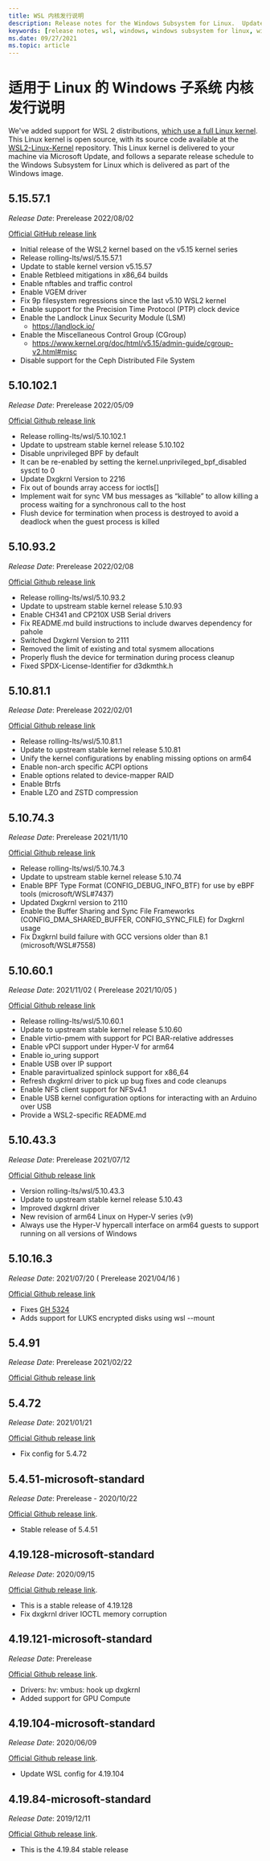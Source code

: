 ```yaml
---
title: WSL 内核发行说明 
description: Release notes for the Windows Subsystem for Linux.  Updated monthly.
keywords: [release notes, wsl, windows, windows subsystem for linux, windowssubsystem, ubuntu, kernel]
ms.date: 09/27/2021
ms.topic: article
---
```


# 适用于 Linux 的 Windows 子系统 内核发行说明

We've added support for WSL 2 distributions, [which use a full Linux kernel](https://devblogs.microsoft.com/commandline/shipping-a-linux-kernel-with-windows/). This Linux kernel is open source, with its source code available at the [WSL2-Linux-Kernel](https://github.com/microsoft/WSL2-Linux-Kernel) repository. This Linux kernel is delivered to your machine via Microsoft Update, and follows a separate release schedule to the Windows Subsystem for Linux which is delivered as part of the Windows image.

## 5.15.57.1 

*Release Date*: Prerelease 2022/08/02

[Official GitHub release link](https://github.com/microsoft/WSL2-Linux-Kernel/releases/tag/linux-msft-wsl-5.15.57.1)

- Initial release of the WSL2 kernel based on the v5.15 kernel series
- Release rolling-lts/wsl/5.15.57.1
- Update to stable kernel version v5.15.57
- Enable Retbleed mitigations in x86_64 builds
- Enable nftables and traffic control
- Enable VGEM driver
- Fix 9p filesystem regressions since the last v5.10 WSL2 kernel
- Enable support for the Precision Time Protocol (PTP) clock device
- Enable the Landlock Linux Security Module (LSM)
  - https://landlock.io/
- Enable the Miscellaneous Control Group (CGroup)
  - https://www.kernel.org/doc/html/v5.15/admin-guide/cgroup-v2.html#misc
- Disable support for the Ceph Distributed File System

## 5.10.102.1

*Release Date*: Prerelease 2022/05/09

[Official Github release link](https://github.com/microsoft/WSL2-Linux-Kernel/releases/tag/linux-msft-wsl-5.10.102.1)

- Release rolling-lts/wsl/5.10.102.1
- Update to upstream stable kernel release 5.10.102
- Disable unprivileged BPF by default
- It can be re-enabled by setting the kernel.unprivileged_bpf_disabled sysctl to 0
- Update Dxgkrnl Version to 2216
- Fix out of bounds array access for ioctls[]
- Implement wait for sync VM bus messages as “killable” to allow killing a process waiting for a synchronous call to the host
- Flush device for termination when process is destroyed to avoid a deadlock when the guest process is killed

## 5.10.93.2

*Release Date*: Prerelease 2022/02/08

[Official Github release link](https://github.com/microsoft/WSL2-Linux-Kernel/releases/tag/linux-msft-wsl-5.10.93.2)

- Release rolling-lts/wsl/5.10.93.2
- Update to upstream stable kernel release 5.10.93
- Enable CH341 and CP210X USB Serial drivers
- Fix README.md build instructions to include dwarves dependency for pahole
- Switched Dxgkrnl Version to 2111
- Removed the limit of existing and total sysmem allocations
- Properly flush the device for termination during process cleanup
- Fixed SPDX-License-Identifier for d3dkmthk.h

## 5.10.81.1

*Release Date*: Prerelease 2022/02/01

[Official Github release link](https://github.com/microsoft/WSL2-Linux-Kernel/releases/tag/linux-msft-wsl-5.10.81.1)

- Release rolling-lts/wsl/5.10.81.1 
- Update to upstream stable kernel release 5.10.81
- Unify the kernel configurations by enabling missing options on arm64
- Enable non-arch specific ACPI options
- Enable options related to device-mapper RAID
- Enable Btrfs
- Enable LZO and ZSTD compression

## 5.10.74.3

*Release Date*: Prerelease 2021/11/10

[Official Github release link](https://github.com/microsoft/WSL2-Linux-Kernel/releases/tag/linux-msft-wsl-5.10.74.3)

- Release rolling-lts/wsl/5.10.74.3
- Update to upstream stable kernel release 5.10.74
- Enable BPF Type Format (CONFIG_DEBUG_INFO_BTF) for use by eBPF tools (microsoft/WSL#7437)
- Updated Dxgkrnl version to 2110
- Enable the Buffer Sharing and Sync File Frameworks (CONFIG_DMA_SHARED_BUFFER, CONFIG_SYNC_FILE) for Dxgkrnl usage
- Fix Dxgkrnl build failure with GCC versions older than 8.1 (microsoft/WSL#7558)

## 5.10.60.1

*Release Date*: 2021/11/02 ( Prerelease 2021/10/05 )

[Official Github release link](https://github.com/microsoft/WSL2-Linux-Kernel/releases/tag/linux-msft-wsl-5.10.60.1)

- Release rolling-lts/wsl/5.10.60.1
- Update to upstream stable kernel release 5.10.60
- Enable virtio-pmem with support for PCI BAR-relative addresses
- Enable vPCI support under Hyper-V for arm64
- Enable io_uring support
- Enable USB over IP support
- Enable paravirtualized spinlock support for x86_64
- Refresh dxgkrnl driver to pick up bug fixes and code cleanups
- Enable NFS client support for NFSv4.1
- Enable USB kernel configuration options for interacting with an Arduino over USB
- Provide a WSL2-specific README.md

## 5.10.43.3

*Release Date*: Prerelease 2021/07/12

[Official Github release link](https://github.com/microsoft/WSL2-Linux-Kernel/releases/tag/linux-msft-wsl-5.10.43.3)

- Version rolling-lts/wsl/5.10.43.3
- Update to upstream stable kernel release 5.10.43
- Improved dxgkrnl driver
- New revision of arm64 Linux on Hyper-V series (v9)
- Always use the Hyper-V hypercall interface on arm64 guests to support running on all versions of Windows

## 5.10.16.3

*Release Date*: 2021/07/20 ( Prerelease 2021/04/16 )

[Official Github release link](https://github.com/microsoft/WSL2-Linux-Kernel/releases/tag/linux-msft-wsl-5.10.16.3)

- Fixes [GH 5324](https://github.com/microsoft/WSL/issues/5324)
- Adds support for LUKS encrypted disks using wsl --mount

## 5.4.91

*Release Date*: Prerelease 2021/02/22

[Official Github release link](https://github.com/microsoft/WSL2-Linux-Kernel/releases/tag/linux-msft-5.4.91)

## 5.4.72
*Release Date*: 2021/01/21

[Official Github release link](https://github.com/microsoft/WSL2-Linux-Kernel/releases/tag/linux-msft-5.4.72)

- Fix config for 5.4.72

## 5.4.51-microsoft-standard

*Release Date*: Prerelease - 2020/10/22

[Official Github release link](https://github.com/microsoft/WSL2-Linux-Kernel/releases/tag/linux-msft-5.4.51).

- Stable release of 5.4.51

## 4.19.128-microsoft-standard

*Release Date*: 2020/09/15

[Official Github release link](https://github.com/microsoft/WSL2-Linux-Kernel/releases/tag/4.19.128-microsoft-standard).

- This is a stable release of 4.19.128
- Fix dxgkrnl driver IOCTL memory corruption

## 4.19.121-microsoft-standard

*Release Date*: Prerelease

[Official Github release link](https://github.com/microsoft/WSL2-Linux-Kernel/releases/tag/4.19.121-microsoft-standard).

- Drivers: hv: vmbus: hook up dxgkrnl
- Added support for GPU Compute

## 4.19.104-microsoft-standard

*Release Date*: 2020/06/09

[Official Github release link](https://github.com/microsoft/WSL2-Linux-Kernel/releases/tag/4.19.104-microsoft-standard).

- Update WSL config for 4.19.104

## 4.19.84-microsoft-standard

*Release Date*: 2019/12/11

[Official Github release link](https://github.com/microsoft/WSL2-Linux-Kernel/releases/tag/4.19.84-microsoft-standard).

- This is the 4.19.84 stable release
